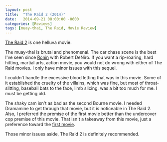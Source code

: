 ```yaml
---
layout: post
title:  "The Raid 2 (2014)"
date:   2014-09-21 08:00:00 -0600
categories: [Reviews]
tags: [muay-thai, The Raid, Movie Review]
---
```


[The Raid 2](http://www.imdb.com/title/tt2265171/) is one helluva movie.

The muay-thai is brutal and phenomenal. The car chase scene is the best I've seen since [Ronin](http://www.imdb.com/title/tt0122690/) with Robert DeNiro. If you want a rip-roaring, hard hitting, martial arts, action movie, you would not do wrong with either of The Raid movies. I only have minor issues with this sequel.

I couldn't handle the excessive blood letting that was in this movie. Some of it established the cruelty of the villains, which was fine, but most of throat-slitting, baseball bats to the face, limb slicing, was a bit too much for me. I must be getting old.

The shaky cam isn't as bad as the second Bourne movie. I needed Dramamine to get through that movie, but it is noticeable in The Raid 2. Also, I preferred the premise of the first movie better than the undercover cop premise of this movie. That isn't a takeaway from this movie, just a preference toward the [first movie](http://www.imdb.com/title/tt1899353/).

Those minor issues aside, The Raid 2 is definitely recommended.
